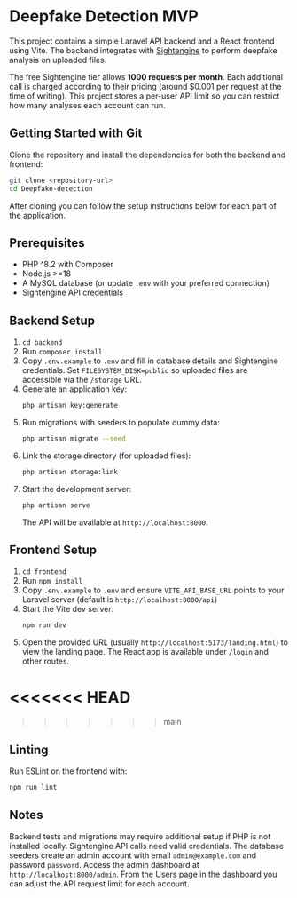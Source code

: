 # Deepfake Detection MVP

This project contains a simple Laravel API backend and a React frontend using Vite. The backend integrates with [Sightengine](https://sightengine.com/) to perform deepfake analysis on uploaded files.

The free Sightengine tier allows **1000 requests per month**. Each additional call is charged according to their pricing (around $0.001 per request at the time of writing). This project stores a per-user API limit so you can restrict how many analyses each account can run.

## Getting Started with Git

Clone the repository and install the dependencies for both the backend and frontend:

```bash
git clone <repository-url>
cd Deepfake-detection
```

After cloning you can follow the setup instructions below for each part of the application.

## Prerequisites

- PHP ^8.2 with Composer
- Node.js >=18
- A MySQL database (or update `.env` with your preferred connection)
- Sightengine API credentials

## Backend Setup

1. `cd backend`
2. Run `composer install`
3. Copy `.env.example` to `.env` and fill in database details and Sightengine credentials. Set `FILESYSTEM_DISK=public` so uploaded files are accessible via the `/storage` URL.
4. Generate an application key:
   ```bash
   php artisan key:generate
   ```
5. Run migrations with seeders to populate dummy data:
   ```bash
   php artisan migrate --seed
   ```
6. Link the storage directory (for uploaded files):
   ```bash
   php artisan storage:link
   ```
7. Start the development server:
   ```bash
   php artisan serve
   ```
   The API will be available at `http://localhost:8000`.

## Frontend Setup

1. `cd frontend`
2. Run `npm install`
3. Copy `.env.example` to `.env` and ensure `VITE_API_BASE_URL` points to your Laravel server (default is `http://localhost:8000/api`)
4. Start the Vite dev server:
   ```bash
   npm run dev
   ```
5. Open the provided URL (usually `http://localhost:5173/landing.html`) to view the landing page. The React app is available under `/login` and other routes.

<<<<<<< HEAD
=======

>>>>>>> main
## Linting

Run ESLint on the frontend with:
```bash
npm run lint
```

## Notes

Backend tests and migrations may require additional setup if PHP is not installed locally. Sightengine API calls need valid credentials.
The database seeders create an admin account with email `admin@example.com` and password `password`. Access the admin dashboard at `http://localhost:8000/admin`.
From the Users page in the dashboard you can adjust the API request limit for each account.
